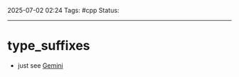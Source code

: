 
2025-07-02 02:24
Tags: #cpp
Status:

---
# type_suffixes
- just see [Gemini](https://docs.google.com/document/d/1_MXSc8gIAgFYcmGa9sxUa272oQSIoJR7iQoAm7yp7xQ/edit?tab=t.0)


